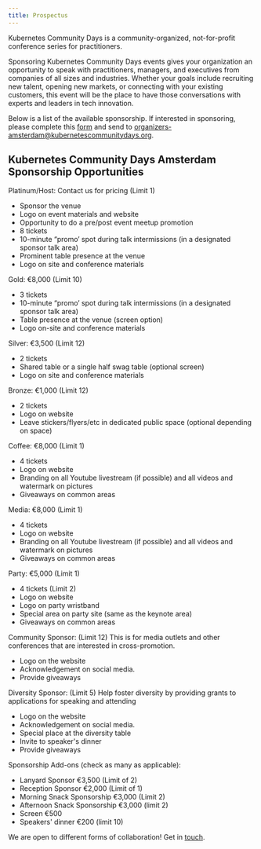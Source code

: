 ```yaml
---
title: Prospectus
---
```


Kubernetes Community Days is a community-organized, not-for-profit conference series for practitioners.

Sponsoring Kubernetes Community Days events gives your organization an opportunity to speak with practitioners, managers, and executives from companies of all sizes and industries. Whether your goals include recruiting new talent, opening new markets, or connecting with your existing customers, this event will be the place to have those conversations with experts and leaders in tech innovation.

Below is a list of the available sponsorship. If interested in sponsoring, please complete this [form](sponsor-form) and send to  [organizers-amsterdam@kubernetescommunitydays.org](mailto:organizers-amsterdam@kubernetescommunitydays.org).

## Kubernetes Community Days Amsterdam Sponsorship Opportunities

Platinum/Host: Contact us for pricing (Limit 1)

* Sponsor the venue
* Logo on event materials and website
* Opportunity to do a pre/post event meetup promotion
* 8 tickets
* 10-minute “promo’ spot during talk intermissions (in a designated sponsor talk area)
* Prominent table presence at the venue
* Logo on site and conference materials

Gold: €8,000 (Limit 10)

* 3 tickets
* 10-minute “promo’ spot during talk intermissions (in a designated sponsor talk area)
* Table presence at the venue (screen option)
* Logo on-site and conference materials

Silver: €3,500 (Limit 12)  

* 2 tickets
* Shared table or a single half swag table (optional screen)
* Logo on site and conference materials

Bronze: €1,000 (Limit 12)

* 2 tickets
* Logo on website
* Leave stickers/flyers/etc in dedicated public space (optional depending on space)

Coffee: €8,000 (Limit 1)

* 4 tickets
* Logo on website
* Branding on all Youtube livestream (if possible) and all videos and watermark on pictures
* Giveaways on common areas

Media: €8,000 (Limit 1)

* 4 tickets
* Logo on website
* Branding on all Youtube livestream (if possible) and all videos and watermark on pictures
* Giveaways on common areas

Party: €5,000 (Limit 1)

* 4 tickets (Limit 2)
* Logo on website
* Logo on party wristband
* Special area on party site (same as the keynote area)
* Giveaways on common areas

Community Sponsor: (Limit 12)
This is for media outlets and other conferences that are interested in cross-promotion.

* Logo on the website
* Acknowledgement on social media.
* Provide giveaways

Diversity Sponsor: (Limit 5)
Help foster diversity by providing grants to applications for speaking and attending

* Logo on the website
* Acknowledgement on social media.
* Special place at the diversity table
* Invite to speaker's dinner
* Provide giveaways

Sponsorship Add-ons (check as many as applicable):

* Lanyard Sponsor €3,500 (Limit of 2)
* Reception Sponsor €2,000 (Limit of 1)
* Morning Snack Sponsorship €3,000 (Limit 2)
* Afternoon Snack Sponsorship €3,000 (limit 2)
* Screen €500
* Speakers' dinner €200 (limit 10)

We are open to different forms of collaboration! Get in [touch](mailto:organizers-amsterdam@kubernetescommunitydays.org).